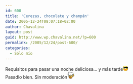 ```yaml
---
id: 600
title: 'Cerezas, chocolate y champán'
date: 2005-12-24T08:07:18+02:00
author: Chavalina
layout: post
guid: http://www.wp.chavalina.net/?p=600
permalink: /2005/12/24/post-600/
categories:
  - Sólo mío
---
```

Requisitos para pasar una noche deliciosa… y más tarde![gafas](/imagenes/emoticonos/gafas.gif)  
Pasadlo bien. Sin moderaci&oacute;n![cerveza](/imagenes/emoticonos/cerveza.gif)